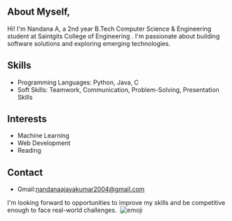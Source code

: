 <div><br class="Apple-interchange-newline">
  
  ## About Myself,

Hi! I'm  Nandana A, a 2nd year B.Tech Computer Science & Engineering student at Saintgits College of Engineering .  I'm passionate about building software solutions and exploring emerging technologies.

## Skills

* Programming Languages: Python, Java, C
* Soft Skills: Teamwork, Communication, Problem-Solving, Presentation Skills

## Interests

* Machine Learning
* Web Development
* Reading

## Contact

* Gmail:nandanaajayakumar2004@gmail.com

I'm looking forward to opportunities to improve my skills and be competitive enough to face real-world challenges. 
![emoji](https://github.com/Nandana-Ajayan/Nandana-Ajayan/assets/160465008/9e0a9612-93d5-46ed-a88a-e61341a7c8e9)

